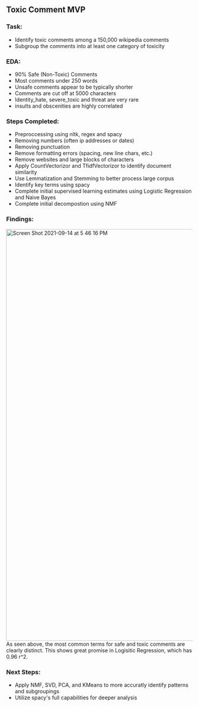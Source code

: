 ## Toxic Comment MVP

### Task:
- Identify toxic comments among a 150,000 wikipedia comments
- Subgroup the comments into at least one category of toxicity

### EDA:
- 90% Safe (Non-Toxic) Comments
- Most comments under 250 words
- Unsafe comments appear to be typically shorter
- Comments are cut off at 5000 characters
- Identity_hate, severe_toxic and threat are very rare
- insults and obscenities are highly correlated

### Steps Completed:
- Preproccessing using nltk, regex and spacy
- Removing numbers (often ip addresses or dates)
- Removing punctuation
- Remove formatting errors (spacing, new line chars, etc.)
- Remove websites and large blocks of characters
- Apply CountVectorizor and TfidfVectorizor to identify document similarity
- Use Lemmatization and Stemming to better process large corpus
- Identify key terms using spacy
- Complete initial supervised learning estimates using Logistic Regression and Naive Bayes
- Complete initial decompostion using NMF

### Findings:
<img width="1108" alt="Screen Shot 2021-09-14 at 5 46 16 PM" src="https://user-images.githubusercontent.com/67508938/133338287-da1d107c-251f-462d-a06f-7b14f9d08f15.png">
As seen above, the most common terms for safe and toxic comments are clearly distinct.
This shows great promise in Logisitic Regression, which has 0.96 r^2.

### Next Steps:
- Apply NMF, SVD, PCA, and KMeans to more accuratly identify patterns and subgroupings
- Utilize spacy's full capabilities for deeper analysis



